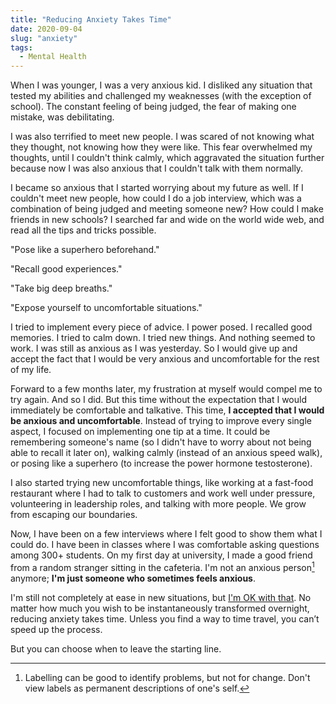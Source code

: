 ```yaml
---
title: "Reducing Anxiety Takes Time"
date: 2020-09-04
slug: "anxiety"
tags:
  - Mental Health
---
```


When I was younger, I was a very anxious kid. I disliked any situation that tested my abilities and challenged my weaknesses (with the exception of school). The constant feeling of being judged, the fear of making one mistake, was debilitating.

I was also terrified to meet new people. I was scared of not knowing what they thought, not knowing how they were like. This fear overwhelmed my thoughts, until I couldn't think calmly, which aggravated the situation further because now I was also anxious that I couldn't talk with them normally.

I became so anxious that I started worrying about my future as well. If I couldn't meet new people, how could I do a job interview, which was a combination of being judged and meeting someone new? How could I make friends in new schools? I searched far and wide on the world wide web, and read all the tips and tricks possible.

"Pose like a superhero beforehand."

"Recall good experiences."

"Take big deep breaths."

"Expose yourself to uncomfortable situations."

I tried to implement every piece of advice. I power posed. I recalled good memories. I tried to calm down. I tried new things. And nothing seemed to work. I was still as anxious as I was yesterday. So I would give up and accept the fact that I would be very anxious and uncomfortable for the rest of my life.

Forward to a few months later, my frustration at myself would compel me to try again. And so I did. But this time without the expectation that I would immediately be comfortable and talkative. This time, **I accepted that I would be anxious and uncomfortable**. Instead of trying to improve every single aspect, I focused on implementing one tip at a time. It could be remembering someone's name (so I didn't have to worry about not being able to recall it later on), walking calmly (instead of an anxious speed walk), or posing like a superhero (to increase the power hormone testosterone).

I also started trying new uncomfortable things, like working at a fast-food restaurant where I had to talk to customers and work well under pressure, volunteering in leadership roles, and talking with more people. We grow from escaping our boundaries.

Now, I have been on a few interviews where I felt good to show them what I could do. I have been in classes where I was comfortable asking questions among 300+ students. On my first day at university, I made a good friend from a random stranger sitting in the cafeteria. I'm not an anxious person[^1] anymore; **I'm just someone who sometimes feels anxious**.

I'm still not completely at ease in new situations, but [I'm OK with that](https://www.youtube.com/watch?v=RcGyVTAoXEU). No matter how much you wish to be instantaneously transformed overnight, reducing anxiety takes time. Unless you find a way to time travel, you can’t speed up the process.

But you can choose when to leave the starting line.

[^1]: Labelling can be good to identify problems, but not for change. Don't view labels as permanent descriptions of one's self.